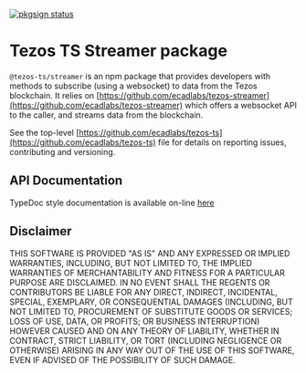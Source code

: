 [![pkgsign status](https://us-central1-pkgsign.cloudfunctions.net/pkgsign-badge?name=@tezos-ts/tezos-ts-streamer&expectedIdentity=jevonearth)](https://github.com/RedpointGames/pkgsign)

# Tezos TS Streamer package

`@tezos-ts/streamer` is an npm package that provides developers with methods to subscribe (using a websocket) to data from the Tezos blockchain. It relies on [https://github.com/ecadlabs/tezos-streamer](https://github.com/ecadlabs/tezos-streamer) which offers a websocket API to the caller, and streams data from the blockchain.

See the top-level [https://github.com/ecadlabs/tezos-ts](https://github.com/ecadlabs/tezos-ts) file for details on reporting issues, contributing and versioning.

## API Documentation

TypeDoc style documentation is available on-line [here](https://ecadlabs.github.io/tezos-ts/typedoc/modules/_tezos_ts_streamer.html)

## Disclaimer

THIS SOFTWARE IS PROVIDED "AS IS" AND ANY EXPRESSED OR IMPLIED WARRANTIES, INCLUDING, BUT NOT LIMITED TO, THE IMPLIED WARRANTIES OF MERCHANTABILITY AND FITNESS FOR A PARTICULAR PURPOSE ARE DISCLAIMED. IN NO EVENT SHALL THE REGENTS OR CONTRIBUTORS BE LIABLE FOR ANY DIRECT, INDIRECT, INCIDENTAL, SPECIAL, EXEMPLARY, OR CONSEQUENTIAL DAMAGES (INCLUDING, BUT NOT LIMITED TO, PROCUREMENT OF SUBSTITUTE GOODS OR SERVICES; LOSS OF USE, DATA, OR PROFITS; OR BUSINESS INTERRUPTION) HOWEVER CAUSED AND ON ANY THEORY OF LIABILITY, WHETHER IN CONTRACT, STRICT LIABILITY, OR TORT (INCLUDING NEGLIGENCE OR OTHERWISE) ARISING IN ANY WAY OUT OF THE USE OF THIS SOFTWARE, EVEN IF ADVISED OF THE POSSIBILITY OF SUCH DAMAGE.
